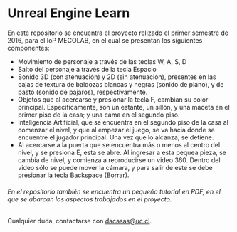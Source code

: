 # Unreal Engine Learn

En este repositorio se encuentra el proyecto relizado el primer semestre de 2016, para el IoP MECOLAB, en el cual se presentan los siguientes componentes:

 - Movimiento de personaje a través de las teclas W, A, S, D
 - Salto del personaje a través de la tecla Espacio
 - Sonido 3D (con atenuación) y 2D (sin atenuación), presentes en las cajas de textura de baldozas blancas y negras (sonido de piano), y de pasto (sonido de pájaros), respectivamente.
 - Objetos que al acercarse y presionar la tecla F, cambian su color principal. Específicamente, son un estante, un sillón, y una maceta en el primer piso de la casa; y una cama en el segundo piso.
 - Inteligencia Artificial, que se encuentra en el segundo piso de la casa al comenzar el nivel, y que al empezar el juego, se va hacia donde se encuentre el jugador principal. Una vez que lo alcanza, se detiene.
 - Al acercarse a la puerta que se encuentra más o menos al centro del nivel, y se presiona E, esta se abre. Al ingresar a esta pequea pieza, se cambia de nivel, y comienza a reproducirse un video 360. Dentro del video sólo se puede mover la cámara, y para salir de este se debe presionar la tecla Backspace (Borrar).

###### En el repositorio también se encuentra un pequeño tutorial en PDF, en el que se abarcan los aspectos trabajados en el proyecto.

Cualquier duda, contactarse con dacasas@uc.cl.
